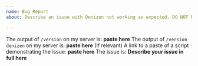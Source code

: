 ```yaml
---
name: Bug Report
about: Describe an issue with Denizen not working as expected. DO NOT POST HERE UNLESS SOMEONE TOLD YOU TO ON DISCORD.

---
```


<!--
IMPORTANT: Support is on Discord @ https://discord.gg/Q6pZGSR
You should only post on GitHub if you've been directed here from the Discord.

Please fill in the asterisks sections below.
Use https://paste.denizenscript.com/ to pastebin any scripts.
 -->
The output of `/version` on my server is: **paste here**
The output of `/version denizen` on my server is: **paste here**
(If relevant) A link to a paste of a script demonstrating the issue: **paste here**
The issue is:
**Describe your issue in full here**
